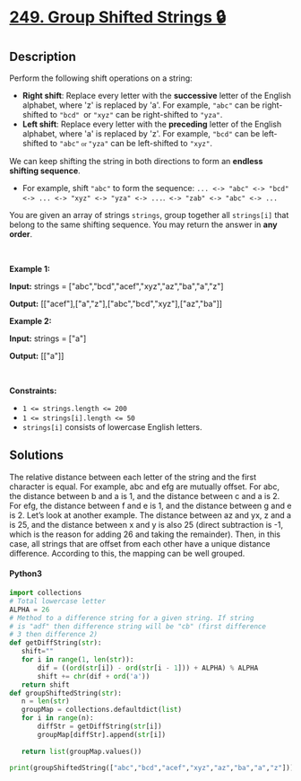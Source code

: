 # [249. Group Shifted Strings 🔒](https://leetcode.com/problems/group-shifted-strings)

## Description

<!-- description:start -->

<p>Perform the following shift operations on a string:</p>

<ul>
	<li><strong>Right shift</strong>: Replace every letter with the <strong>successive</strong> letter of the English alphabet, where &#39;z&#39; is replaced by &#39;a&#39;. For example, <code>&quot;abc&quot;</code> can be right-shifted to <code>&quot;bcd&quot; </code>or <code>&quot;xyz&quot;</code> can be right-shifted to <code>&quot;yza&quot;</code>.</li>
	<li><strong>Left shift</strong>: Replace every letter with the <strong>preceding</strong> letter of the English alphabet, where &#39;a&#39; is replaced by &#39;z&#39;. For example, <code>&quot;bcd&quot;</code> can be left-shifted to <code>&quot;abc&quot;<font face="Times New Roman"> or </font></code><code>&quot;yza&quot;</code> can be left-shifted to <code>&quot;xyz&quot;</code>.</li>
</ul>

<p>We can keep shifting the string in both directions to form an <strong>endless</strong> <strong>shifting sequence</strong>.</p>

<ul>
	<li>For example, shift <code>&quot;abc&quot;</code> to form the sequence: <code>... &lt;-&gt; &quot;abc&quot; &lt;-&gt; &quot;bcd&quot; &lt;-&gt; ... &lt;-&gt; &quot;xyz&quot; &lt;-&gt; &quot;yza&quot; &lt;-&gt; ...</code>.<code> &lt;-&gt; &quot;zab&quot; &lt;-&gt; &quot;abc&quot; &lt;-&gt; ...</code></li>
</ul>

<p>You are given an array of strings <code>strings</code>, group together all <code>strings[i]</code> that belong to the same shifting sequence. You may return the answer in <strong>any order</strong>.</p>

<p>&nbsp;</p>
<p><strong class="example">Example 1:</strong></p>

<div class="example-block">
<p><strong>Input:</strong> <span class="example-io">strings = [&quot;abc&quot;,&quot;bcd&quot;,&quot;acef&quot;,&quot;xyz&quot;,&quot;az&quot;,&quot;ba&quot;,&quot;a&quot;,&quot;z&quot;]</span></p>

<p><strong>Output:</strong> <span class="example-io">[[&quot;acef&quot;],[&quot;a&quot;,&quot;z&quot;],[&quot;abc&quot;,&quot;bcd&quot;,&quot;xyz&quot;],[&quot;az&quot;,&quot;ba&quot;]]</span></p>
</div>

<p><strong class="example">Example 2:</strong></p>

<div class="example-block">
<p><strong>Input:</strong> <span class="example-io">strings = [&quot;a&quot;]</span></p>

<p><strong>Output:</strong> <span class="example-io">[[&quot;a&quot;]]</span></p>
</div>

<p>&nbsp;</p>
<p><strong>Constraints:</strong></p>

<ul>
	<li><code>1 &lt;= strings.length &lt;= 200</code></li>
	<li><code>1 &lt;= strings[i].length &lt;= 50</code></li>
	<li><code>strings[i]</code> consists of lowercase English letters.</li>
</ul>

<!-- description:end -->

## Solutions

<!-- solution:start -->

The relative distance between each letter of the string and the first character is equal.
For example, abc and efg are mutually offset. For abc, the distance between b and a is 1, and the distance between c and a is 2. For efg, the distance between f and e is 1, and the distance between g and e is 2.
Let’s look at another example. The distance between az and yx, z and a is 25, and the distance between x and y is also 25 (direct subtraction is -1, which is the reason for adding 26 and taking the remainder).
Then, in this case, all strings that are offset from each other have a unique distance difference. According to this, the mapping can be well grouped.

<!-- tabs:start -->

#### Python3

```python
import collections
# Total lowercase letter
ALPHA = 26
# Method to a difference string for a given string. If string
# is "adf" then difference string will be "cb" (first difference
# 3 then difference 2)
def getDiffString(str):
   shift=""
   for i in range(1, len(str)):
       dif = ((ord(str[i]) - ord(str[i - 1])) + ALPHA) % ALPHA
       shift += chr(dif + ord('a'))
   return shift
def groupShiftedString(str):
   n = len(str)
   groupMap = collections.defaultdict(list)
   for i in range(n):
       diffStr = getDiffString(str[i])
       groupMap[diffStr].append(str[i])
  
   return list(groupMap.values())
   
print(groupShiftedString(["abc","bcd","acef","xyz","az","ba","a","z"]))
```

